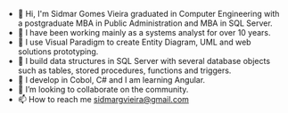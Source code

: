 - 👋 Hi, I'm Sidmar Gomes Vieira graduated in Computer Engineering with a postgraduate MBA in Public Administration and MBA in SQL Server.
- 👀 I have been working mainly as a systems analyst for over 10 years.
- 🌱 I use Visual Paradigm to create Entity Diagram, UML and web solutions prototyping.
- 🌱 I build data structures in SQL Server with several database objects such as tables, stored procedures, functions and triggers.
- 🌱 I develop in Cobol, C# and I am learning Angular.
- 💞️ I’m looking to collaborate on the community.
- 📫 How to reach me sidmargvieira@gmail.com

